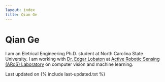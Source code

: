 ```yaml
---
layout: index
title: Qian Ge
---
```

<div class="blurb">
	<h1>Qian Ge</h1>
	<p>I am an Eletrical Engineering Ph.D. student at North Carolina State University. I am working with <a href="http://www.ece.ncsu.edu/people/ejlobato/">Dr. Edgar Lobaton</a> at <a href="http://research.ece.ncsu.edu/aros//">Active Robotic Sensing (ARoS) Laboratory</a> on computer vision and machine learning.</p>
</div><!-- /.blurb -->

Last updated on {% include last-updated.txt %}


